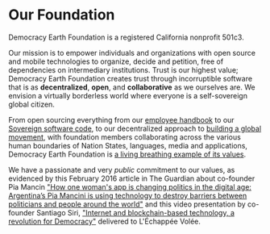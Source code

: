 # Our Foundation

Democracy Earth Foundation is a registered California nonprofit 501c3. 

Our mission is to empower individuals and organizations with open source and mobile technologies to organize, decide  and petition, free of dependencies on intermediary institutions. Trust is our highest value; Democracy Earth Foundation creates trust through incorruptible software that is as **decentralized**, **open**, and **collaborative** as we ourselves are.  We envision a virtually borderless world where everyone is a self-sovereign global citizen.

From open sourcing everything from our [employee handbook](https://github.com/DemocracyEarth/handbook/blob/master/SUMMARY.md) to our [Sovereign software code](https://github.com/DemocracyEarth/sovereign), to our decentralized approach to [building a global movement](https://www.amazon.com/dp/B0101233LE/ref=dp-kindle-redirect?_encoding=UTF8&btkr=1), with foundation members collaborating across the various human boundaries of Nation States, languages, media and applications, Democracy Earth Foundation is [a living breathing example of its values](http://codingdemocracy.tv/).  

We have a passionate and very _public_ commitment to our values, as evidenced by this February 2016 article in The Guardian about co-founder Pia Mancin ["How one woman's app is changing politics in the digital age: Argentina’s Pia Mancini is using technology to destroy barriers between politicians and people around the world"](https://www.theguardian.com/women-in-leadership/2016/feb/23/how-one-womans-app-is-changing-politics-in-the-digital-age) and this video presentation by co-founder Santiago Siri, ["Internet and blockchain-based technology, a revolution for Democracy"](https://www.youtube.com/watch?v=UajbQTHnTfM) delivered to L'Échappée Volée. 

